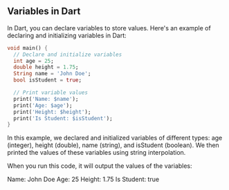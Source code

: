 ## Variables in Dart

In Dart, you can declare variables to store values. Here's an example of declaring and initializing variables in Dart:

```dart
void main() {
  // Declare and initialize variables
  int age = 25;
  double height = 1.75;
  String name = 'John Doe';
  bool isStudent = true;

  // Print variable values
  print('Name: $name');
  print('Age: $age');
  print('Height: $height');
  print('Is Student: $isStudent');
}
```
In this example, we declared and initialized variables of different types: age (integer), height (double), name (string), and isStudent (boolean). We then printed the values of these variables using string interpolation.

When you run this code, it will output the values of the variables:

Name: John Doe
Age: 25
Height: 1.75
Is Student: true